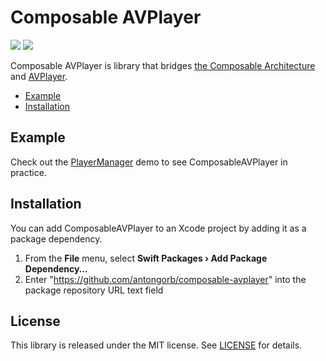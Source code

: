 # Composable AVPlayer

[![](https://img.shields.io/endpoint?url=https%3A%2F%2Fswiftpackageindex.com%2Fapi%2Fpackages%2Fantongorb%2Fcomposable-avplayer%2Fbadge%3Ftype%3Dswift-versions)](https://swiftpackageindex.com/antongorb/composable-avplayer)
[![](https://img.shields.io/endpoint?url=https%3A%2F%2Fswiftpackageindex.com%2Fapi%2Fpackages%2Fantongorb%2Fcomposable-avplayer%2Fbadge%3Ftype%3Dplatforms)](https://swiftpackageindex.com/antongorb/composable-avplayer)

Composable AVPlayer is library that bridges [the Composable Architecture](https://github.com/pointfreeco/swift-composable-architecture) and [AVPlayer](https://developer.apple.com/documentation/avfoundation/avplayer/).

* [Example](#example)
* [Installation](#installation)

## Example

Check out the [PlayerManager](./Examples/PlayerManager) demo to see ComposableAVPlayer in practice.

## Installation

You can add ComposableAVPlayer to an Xcode project by adding it as a package dependency.

  1. From the **File** menu, select **Swift Packages › Add Package Dependency…**
  2. Enter "https://github.com/antongorb/composable-avplayer" into the package repository URL text field
  
## License

This library is released under the MIT license. See [LICENSE](LICENSE) for details.
